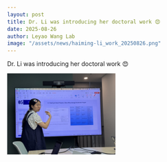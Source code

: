 ```yaml
---
layout: post
title: Dr. Li was introducing her doctoral work 😍
date: 2025-08-26
author: Leyao Wang Lab
image: "/assets/news/haiming-li_work_20250826.png"
---
```



Dr. Li was introducing her doctoral work 😍


<img src="/assets/news/haiming-li_work_20250826.png" alt="work introduction" style="width:50%;" />